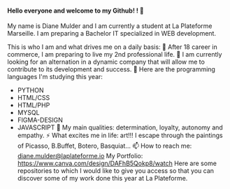 #### Hello everyone and welcome to my Github! ! 👋 

My name is Diane Mulder and I am currently a student at La Plateforme Marseille. 
I am preparing a Bachelor IT specialized in WEB development. 

This is who I am and what drives me on a daily basis:
🔭 After 18 career in commerce, I am preparing to live my 2nd professional life.
👯 I am currently looking for an alternation in a dynamic company that will allow me 
to contribute to its development and success.
🧠 Here are the programming languages I'm studying this year:
 - PYTHON
 - HTML/CSS
 - HTML/PHP
 - MYSQL
 - FIGMA-DESIGN
 - JAVASCRIPT
💬 My main qualities: determination, loyalty, autonomy and empathy.
⚡ What excites me in life: art!!! I escape through the paintings of Picasso, B.Buffet, Botero, Basquiat...
📫 How to reach me: diane.mulder@laplateforme.io
My Portfolio: https://www.canva.com/design/DAFhB5Qokp8/watch
Here are some repositories to which I would like to give you access so that you can discover
some of my work done this year at La Plateforme.

